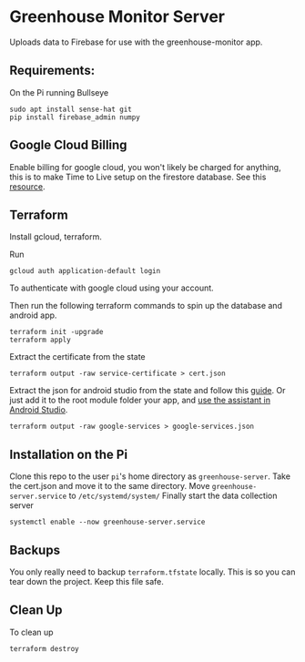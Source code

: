 # Greenhouse Monitor Server
Uploads data to Firebase for use with the greenhouse-monitor app.

## Requirements:
On the Pi running Bullseye
```
sudo apt install sense-hat git
pip install firebase_admin numpy
```


## Google Cloud Billing
Enable billing for google cloud, you won't likely be charged for anything, this
is to make Time to Live setup on the firestore database. See this [resource](https://cloud.google.com/billing/docs/how-to/create-billing-account).

## Terraform
Install gcloud, terraform.

Run 
```
gcloud auth application-default login
```
To authenticate with google cloud using your account.

Then run the following terraform commands to spin up the database and android app.
```
terraform init -upgrade
terraform apply
```

Extract the certificate from the state
```
terraform output -raw service-certificate > cert.json
```

Extract the json for android studio from the state and follow this [guide](https://firebase.google.com/docs/android/setup#add-config-file). Or just add it to the root module folder your app,
and [use the assistant in Android Studio](https://firebase.google.com/docs/android/setup#assistant).
```
terraform output -raw google-services > google-services.json
```

## Installation on the Pi
Clone this repo to the user `pi`'s home directory as `greenhouse-server`.
Take the cert.json and move it to the same directory.
Move `greenhouse-server.service` to `/etc/systemd/system/`
Finally start the data collection server
```
systemctl enable --now greenhouse-server.service
```

## Backups
You only really need to backup `terraform.tfstate` locally. This is so you can
tear down the project. Keep this file safe.

## Clean Up

To clean up
```
terraform destroy
```
